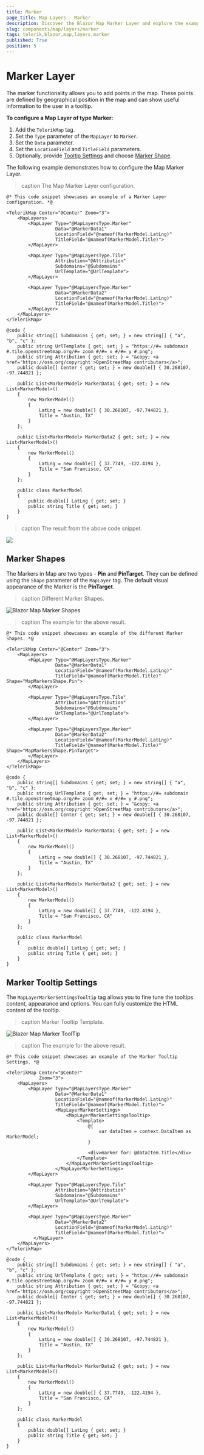 ```yaml
---
title: Marker
page_title: Map Layers - Marker
description: Discover the Blazor Map Marker Layer and explore the examples.
slug: components/map/layers/marker
tags: telerik,blazor,map,layers,marker
published: True
position: 5
---
```


# Marker Layer

The marker functionality allows you to add points in the map. These points are defined by geographical position in the map and can show useful information to the user in a tooltip.

**To configure a Map Layer of type Marker:**

1. Add the `TelerikMap` tag.
2. Set the `Type` parameter of the `MapLayer` to `Marker`.
3. Set the `Data` parameter.
4. Set the `LocationField` and `TitleField` parameters.
5. Optionally, provide [Tooltip Settings](#marker-tooltip-settings) and choose [Marker Shape](#marker-shapes).

The following example demonstrates how to configure the Map Marker Layer.

>caption The Map Marker Layer configuration.

````CSHTML
@* This code snippet showcases an example of a Marker Layer configuration. *@

<TelerikMap Center="@Center" Zoom="3">
    <MapLayers>
        <MapLayer Type="@MapLayersType.Marker"
                  Data="@MarkerData1"
                  LocationField="@nameof(MarkerModel.LatLng)"
                  TitleField="@nameof(MarkerModel.Title)">
        </MapLayer>

        <MapLayer Type="@MapLayersType.Tile"
                  Attribution="@Attribution"
                  Subdomains="@Subdomains"
                  UrlTemplate="@UrlTemplate">
        </MapLayer>

        <MapLayer Type="@MapLayersType.Marker"
                  Data="@MarkerData2"
                  LocationField="@nameof(MarkerModel.LatLng)"
                  TitleField="@nameof(MarkerModel.Title)">
        </MapLayer>
    </MapLayers>
</TelerikMap>

@code {
    public string[] Subdomains { get; set; } = new string[] { "a", "b", "c" };
    public string UrlTemplate { get; set; } = "https://#= subdomain #.tile.openstreetmap.org/#= zoom #/#= x #/#= y #.png";
    public string Attribution { get; set; } = "&copy; <a href='https://osm.org/copyright'>OpenStreetMap contributors</a>";
    public double[] Center { get; set; } = new double[] { 30.268107, -97.744821 };

    public List<MarkerModel> MarkerData1 { get; set; } = new List<MarkerModel>()
    {
        new MarkerModel()
        {
            LatLng = new double[] { 30.268107, -97.744821 },
            Title = "Austin, TX"
        }
    };

    public List<MarkerModel> MarkerData2 { get; set; } = new List<MarkerModel>()
    {
        new MarkerModel()
        {
            LatLng = new double[] { 37.7749, -122.4194 },
            Title = "San Francisco, CA"
        }
    };

    public class MarkerModel
    {
        public double[] LatLng { get; set; }
        public string Title { get; set; }
    }
}
````

>caption The result from the above code snippet.

![](../images/marker-layer.png)

## Marker Shapes

The Markers in Map are two types - **Pin** and **PinTarget**. They can be defined using the `Shape` parameter of the `MapLayer` tag. The default visual appearance of the Marker is the **PinTarget**.

>caption Different Marker Shapes.

![Blazor Map Marker Shapes](../images/marker-shapes.png)

>caption The example for the above result.

````CSHTML
@* This code snippet showcases an example of the different Marker Shapes. *@

<TelerikMap Center="@Center" Zoom="3">
    <MapLayers>
        <MapLayer Type="@MapLayersType.Marker"
                  Data="@MarkerData1"
                  LocationField="@nameof(MarkerModel.LatLng)"
                  TitleField="@nameof(MarkerModel.Title)" Shape="MapMarkersShape.Pin">
        </MapLayer>

        <MapLayer Type="@MapLayersType.Tile"
                  Attribution="@Attribution"
                  Subdomains="@Subdomains"
                  UrlTemplate="@UrlTemplate">
        </MapLayer>

        <MapLayer Type="@MapLayersType.Marker"
                  Data="@MarkerData2"
                  LocationField="@nameof(MarkerModel.LatLng)"
                  TitleField="@nameof(MarkerModel.Title)" Shape="MapMarkersShape.PinTarget">
        </MapLayer>
    </MapLayers>
</TelerikMap>

@code {
    public string[] Subdomains { get; set; } = new string[] { "a", "b", "c" };
    public string UrlTemplate { get; set; } = "https://#= subdomain #.tile.openstreetmap.org/#= zoom #/#= x #/#= y #.png";
    public string Attribution { get; set; } = "&copy; <a href='https://osm.org/copyright'>OpenStreetMap contributors</a>";
    public double[] Center { get; set; } = new double[] { 30.268107, -97.744821 };

    public List<MarkerModel> MarkerData1 { get; set; } = new List<MarkerModel>()
    {
        new MarkerModel()
        {
            LatLng = new double[] { 30.268107, -97.744821 },
            Title = "Austin, TX"
        }
    };

    public List<MarkerModel> MarkerData2 { get; set; } = new List<MarkerModel>()
    {
        new MarkerModel()
        {
            LatLng = new double[] { 37.7749, -122.4194 },
            Title = "San Francisco, CA"
        }
    };

    public class MarkerModel
    {
        public double[] LatLng { get; set; }
        public string Title { get; set; }
    }
}
````

## Marker Tooltip Settings

The `MapLayerMarkerSettingsTooltip` tag allows you to fine tune the tooltips content, appearance and options. You can fully customize the HTML content of the tooltip.

>caption Marker Tooltip Template.

![Blazor Map Marker ToolTip](../images/marker-tooltip-settings.png)

>caption The example for the above result.

````CSHTML
@* This code snippet showcases an example of the Marker Tooltip Settings. *@

<TelerikMap Center="@Center"
            Zoom="3">
    <MapLayers>
        <MapLayer Type="@MapLayersType.Marker"
                  Data="@MarkerData1"
                  LocationField="@nameof(MarkerModel.LatLng)"
                  TitleField="@nameof(MarkerModel.Title)">
                  <MapLayerMarkerSettings>
                      <MapLayerMarkerSettingsTooltip>
                          <Template>
                              @{
                                  var dataItem = context.DataItem as MarkerModel;
                              }

                              <div>marker for: @dataItem.Title</div>
                          </Template>
                      </MapLayerMarkerSettingsTooltip>
                  </MapLayerMarkerSettings>
        </MapLayer>

        <MapLayer Type="@MapLayersType.Tile"
                  Attribution="@Attribution"
                  Subdomains="@Subdomains"
                  UrlTemplate="@UrlTemplate">
        </MapLayer>

        <MapLayer Type="@MapLayersType.Marker"
                  Data="@MarkerData2"
                  LocationField="@nameof(MarkerModel.LatLng)"
                  TitleField="@nameof(MarkerModel.Title)">
          </MapLayer>
    </MapLayers>
</TelerikMap>

@code {
    public string[] Subdomains { get; set; } = new string[] { "a", "b", "c" };
    public string UrlTemplate { get; set; } = "https://#= subdomain #.tile.openstreetmap.org/#= zoom #/#= x #/#= y #.png";
    public string Attribution { get; set; } = "&copy; <a href='https://osm.org/copyright'>OpenStreetMap contributors</a>";
    public double[] Center { get; set; } = new double[] { 30.268107, -97.744821 };

    public List<MarkerModel> MarkerData1 { get; set; } = new List<MarkerModel>()
    {
        new MarkerModel()
        {
            LatLng = new double[] { 30.268107, -97.744821 },
            Title = "Austin, TX"
        }
    };

    public List<MarkerModel> MarkerData2 { get; set; } = new List<MarkerModel>()
    {
        new MarkerModel()
        {
            LatLng = new double[] { 37.7749, -122.4194 },
            Title = "San Francisco, CA"
        }
    };

    public class MarkerModel
    {
        public double[] LatLng { get; set; }
        public string Title { get; set; }
    }
}
````